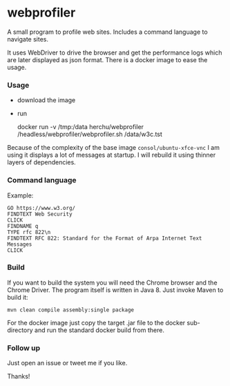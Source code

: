 # webprofiler

A small program to profile web sites. Includes a command language to navigate sites.

It uses WebDriver to drive the browser and get the performance logs which are later displayed as json format.
There is a docker image to ease the usage.

### Usage

- download the image
- run

    docker run -v /tmp:/data herchu/webprofiler /headless/webprofiler/webprofiler.sh /data/w3c.tst


Because of the complexity of the base image `consol/ubuntu-xfce-vnc` I am using it displays a lot of messages at
startup. I will rebuild it using thinner layers of dependencies.


### Command language

Example:


    GO https://www.w3.org/
    FINDTEXT Web Security
    CLICK
    FINDNAME q
    TYPE rfc 822\n
    FINDTEXT RFC 822: Standard for the Format of Arpa Internet Text Messages
    CLICK


### Build

If you want to build the system you will need the Chrome browser and the Chrome Driver.
The program itself is written in Java 8. Just invoke Maven to build it:

    mvn clean compile assembly:single package 

For the docker image just copy the target .jar file to the docker sub-directory
and run the standard docker build from there.


### Follow up

Just open an issue or tweet me if you like.

Thanks!
